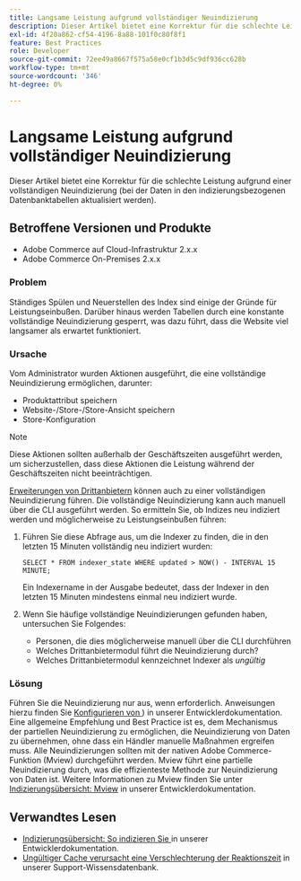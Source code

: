 ```yaml
---
title: Langsame Leistung aufgrund vollständiger Neuindizierung
description: Dieser Artikel bietet eine Korrektur für die schlechte Leistung aufgrund einer vollständigen Neuindizierung (bei der Daten in den indizierungsbezogenen Datenbanktabellen aktualisiert werden).
exl-id: 4f20a862-cf54-4196-8a88-101f0c80f8f1
feature: Best Practices
role: Developer
source-git-commit: 72ee49a8667f575a58e0cf1b3d5c9df936cc628b
workflow-type: tm+mt
source-wordcount: '346'
ht-degree: 0%

---
```


# Langsame Leistung aufgrund vollständiger Neuindizierung

Dieser Artikel bietet eine Korrektur für die schlechte Leistung aufgrund einer vollständigen Neuindizierung (bei der Daten in den indizierungsbezogenen Datenbanktabellen aktualisiert werden).

## Betroffene Versionen und Produkte

* Adobe Commerce auf Cloud-Infrastruktur 2.x.x
* Adobe Commerce On-Premises 2.x.x

### Problem

Ständiges Spülen und Neuerstellen des Index sind einige der Gründe für Leistungseinbußen. Darüber hinaus werden Tabellen durch eine konstante vollständige Neuindizierung gesperrt, was dazu führt, dass die Website viel langsamer als erwartet funktioniert.

### Ursache

Vom Administrator wurden Aktionen ausgeführt, die eine vollständige Neuindizierung ermöglichen, darunter:

* Produktattribut speichern
* Website-/Store-/Store-Ansicht speichern
* Store-Konfiguration

>[!NOTE]
>
>Diese Aktionen sollten außerhalb der Geschäftszeiten ausgeführt werden, um sicherzustellen, dass diese Aktionen die Leistung während der Geschäftszeiten nicht beeinträchtigen.

[Erweiterungen von Drittanbietern](https://support.magento.com/hc/en-us/articles/360042361152-Best-Practices-for-using-third-party-extensions-in-Magento) können auch zu einer vollständigen Neuindizierung führen. Die vollständige Neuindizierung kann auch manuell über die CLI ausgeführt werden. So ermitteln Sie, ob Indizes neu indiziert werden und möglicherweise zu Leistungseinbußen führen:

1. Führen Sie diese Abfrage aus, um die Indexer zu finden, die in den letzten 15 Minuten vollständig neu indiziert wurden:

   ```
   SELECT * FROM indexer_state WHERE updated > NOW() - INTERVAL 15 MINUTE;
   ```

   Ein Indexername in der Ausgabe bedeutet, dass der Indexer in den letzten 15 Minuten mindestens einmal neu indiziert wurde.

1. Wenn Sie häufige vollständige Neuindizierungen gefunden haben, untersuchen Sie Folgendes:
   * Personen, die dies möglicherweise manuell über die CLI durchführen
   * Welches Drittanbietermodul führt die Neuindizierung durch?
   * Welches Drittanbietermodul kennzeichnet Indexer als *ungültig*

### Lösung

Führen Sie die Neuindizierung nur aus, wenn erforderlich. Anweisungen hierzu finden Sie [Konfigurieren von ](https://experienceleague.adobe.com/en/docs/commerce-operations/configuration-guide/cli/manage-indexers#configure-indexers)) in unserer Entwicklerdokumentation. Eine allgemeine Empfehlung und Best Practice ist es, dem Mechanismus der partiellen Neuindizierung zu ermöglichen, die Neuindizierung von Daten zu übernehmen, ohne dass ein Händler manuelle Maßnahmen ergreifen muss. Alle Neuindizierungen sollten mit der nativen Adobe Commerce-Funktion (Mview) durchgeführt werden. Mview führt eine partielle Neuindizierung durch, was die effizienteste Methode zur Neuindizierung von Daten ist. Weitere Informationen zu Mview finden Sie unter [Indizierungsübersicht: Mview](https://developer.adobe.com/commerce/php/development/components/indexing/#mview) in unserer Entwicklerdokumentation.

## Verwandtes Lesen

* [Indizierungsübersicht: So indizieren Sie ](https://developer.adobe.com/commerce/php/development/components/indexing/#how-to-reindex) in unserer Entwicklerdokumentation.
* [Ungültiger Cache verursacht eine Verschlechterung der Reaktionszeit](/help/troubleshooting/miscellaneous/invalidated-cache-causes-response-time-degradation.md) in unserer Support-Wissensdatenbank.

